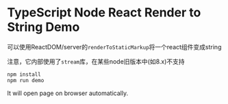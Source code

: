 TypeScript Node React Render to String Demo
=================================

可以使用ReactDOM/server的`renderToStaticMarkup`将一个react组件变成string

注意，它内部使用了`stream`库，在某些node旧版本中(如8.x)不支持

```
npm install
npm run demo
```

It will open page on browser automatically.
